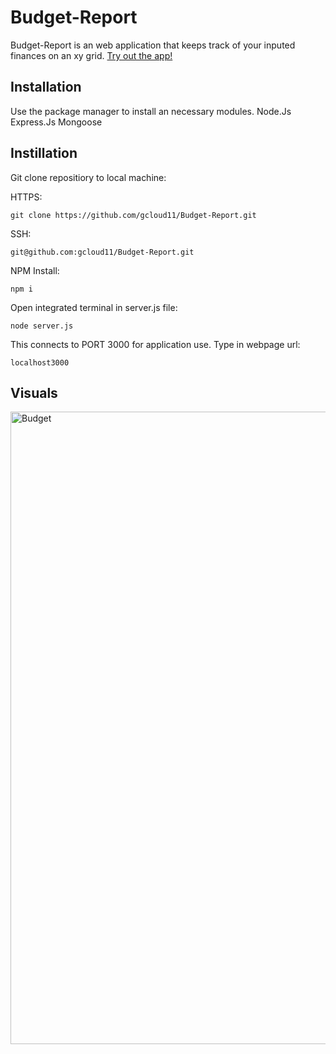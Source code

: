 # Budget-Report

Budget-Report is an web application that keeps track of your inputed finances on an xy grid.
[Try out the app!](https://fast-eyrie-39268.herokuapp.com/)

## Installation

Use the package manager to install an necessary modules.
Node.Js
Express.Js
Mongoose

## Instillation 

Git clone repositiory to local machine:

HTTPS:
```
git clone https://github.com/gcloud11/Budget-Report.git
```
SSH:
```
git@github.com:gcloud11/Budget-Report.git
```
NPM Install:
```
npm i
```
Open integrated terminal in server.js file:
```
node server.js
```
This connects to PORT 3000 for application use. Type in webpage url:
```
localhost3000
```


## Visuals
<img width="1012" alt="Budget" src="https://user-images.githubusercontent.com/67169488/98454223-bfc91680-2127-11eb-8c34-35994aa3a3d2.png">

